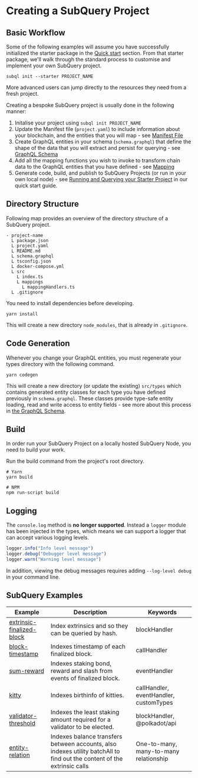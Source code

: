 # Creating a SubQuery Project

## Basic Workflow

Some of the following examples will assume you have successfully initialized the starter package in the [Quick start](../quickstart/quickstart.md) section. From that starter package, we'll walk through the standard process to customise and implement your own SubQuery project.

```shell
subql init --starter PROJECT_NAME
```

More advanced users can jump directly to the resources they need from a fresh project.

Creating a bespoke SubQuery project is usually done in the following manner:
1. Initalise your project using `subql init PROJECT_NAME`
2. Update the Manifest file (`project.yaml`) to include information about your blockchain, and the entities that you will map - see [Manifest File](./manifest.md)
3. Create GraphQL entities in your schema (`schema.graphql`) that define the shape of the data that you will extract and persist for querying - see [GraphQL Schema](./graphql.md)
4. Add all the mapping functions you wish to invoke to transform chain data to the GraphQL entities that you have defined - see [Mapping](./mapping.md)
5. Generate code, build, and publish to SubQuery Projects (or run in your own local node) - see [Running and Querying your Starter Project](./quickstart.md#running-and-querying-your-starter-project) in our quick start guide.


## Directory Structure

Following map provides an overview of the directory structure of a SubQuery project.

```
- project-name
  L package.json
  L project.yaml
  L README.md
  L schema.graphql
  L tsconfig.json
  L docker-compose.yml
  L src
    L index.ts
    L mappings
      L mappingHandlers.ts
  L .gitignore      
```

You need to install dependencies before developing.

```
yarn install
```

This will create a new directory `node_modules`, that is already in `.gitignore`.

## Code Generation

Whenever you change your GraphQL entities, you must regenerate your types directory with the following command.

```
yarn codegen
```

This will create a new directory (or update the existing) `src/types` which contains generated entity classes for each type you have defined previously in `schema.graphql`. These classes provide type-safe entity loading, read and write access to entity fields - see more about this process in [the GraphQL Schema](./graphql.md).

## Build 

In order run your SubQuery Project on a locally hosted SubQuery Node, you need to build your work.

Run the build command from the project's root directory.
```shell
# Yarn
yarn build

# NPM
npm run-script build
```

## Logging

The `console.log` method is **no longer supported**. Instead a `logger` module has been injected in the types, which means we can support a logger that can accept various logging levels.

```typescript
logger.info("Info level message")
logger.debug("Debugger level message")
logger.warn("Warning level message")
```

In addition, viewing the debug messages requires adding `--log-level debug` in your command line.

## SubQuery Examples

| Example                   | Description                                          | Keywords     |
|---------------------------|------------------------------------------------------|--------------|
| [extrinsic-finalized-block](https://github.com/subquery/subql-examples/tree/main/extrinsic-finalized-block) | Index extrinsics and so they can be queried by hash. | blockHandler |
| [block-timestamp](https://github.com/subquery/subql-examples/tree/main/block-timestamp) | Indexes timestamp of each finalized block. | callHandler |
| [sum-reward](https://github.com/subquery/subql-examples/tree/main/sum-reward) | Indexes staking bond, reward and slash from events of finalized block. | eventHandler |
| [kitty](https://github.com/subquery/subql-examples/tree/main/kitty) | Indexes birthinfo of kitties. | callHandler, eventHandler, customTypes |
| [validator-threshold](https://github.com/subquery/subql-examples/tree/main/validator-threshold) | Indexes the least staking amount required for a validator to be elected. | blockHandler, @polkadot/api |
| [entity-relation](https://github.com/subquery/subql-examples/tree/main/entity-relation) | Indexes balance transfers between accounts, also indexes utility batchAll to find out the content of the extrinsic calls | One-to-many, many-to-many relationship |

